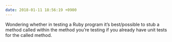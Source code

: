 ```yaml
---
date: 2018-01-11 18:56:19 +0900
---
```

Wondering whether in testing a Ruby program it’s best/possible to stub a method called within the method you’re testing if you already have unit tests for the called method.

